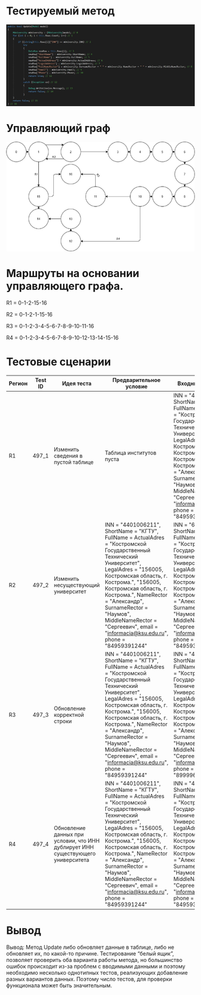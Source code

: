 # Тестируемый метод
![alt text](CODE.PNG "Тестируемый метод")
# Управляющий граф
![alt text](GRAPH.PNG "Тестируемый метод")
# Маршруты на основании управляющего графа.

R1 = 0-1-2-15-16

R2 = 0-1-2-1-15-16

R3 = 0-1-2-3-4-5-6-7-8-9-10-11-16

R4 = 0-1-2-3-4-5-6-7-8-9-10-12-13-14-15-16

# Тестовые сценарии
|Регион|Test ID|Идея теста|Предварительное условие|Входные параметры|Ожидаемый результат|
| --- | --- | --- | --- | --- | --- |
|R1|497_1|Изменить сведения в пустой таблице| Таблица институтов пуста | INN = "4401006211", ShortName = "КГТУ", FullName =  ActualAdres = "Костромской Государственный Технический Университет", LegalAdres = "156005, Костромская область, г. Кострома.", "156005, Костромская область, г. Кострома.", NameRector = "Александр", SurnameRector = "Наумов", MiddleNameRector = "Сергеевич", email = "informacia@ksu.edu.ru", phone = "84959391244" | false |
|R2|497_2|Изменить несуществующий университет|INN = "4401006211", ShortName = "КГТУ", FullName =  ActualAdres = "Костромской Государственный Технический Университет", LegalAdres = "156005, Костромская область, г. Кострома.", "156005, Костромская область, г. Кострома.", NameRector = "Александр", SurnameRector = "Наумов", MiddleNameRector = "Сергеевич", email = "informacia@ksu.edu.ru", phone = "84959391244"| INN = "66666666", ShortName = "КГТУ", FullName =  ActualAdres = "Костромской Государственный Технический Университет", LegalAdres = "156005, Костромская область, г. Кострома.", "156005, Костромская область, г. Кострома.", NameRector = "Александр", SurnameRector = "Наумов", MiddleNameRector = "Сергеевич", email = "informacia@ksu.edu.ru", phone = "84959391244" | false|
|R3|497_3|Обновление корректной строки|INN = "4401006211", ShortName = "КГТУ", FullName =  ActualAdres = "Костромской Государственный Технический Университет", LegalAdres = "156005, Костромская область, г. Кострома.", "156005, Костромская область, г. Кострома.", NameRector = "Александр", SurnameRector = "Наумов", MiddleNameRector = "Сергеевич", email = "informacia@ksu.edu.ru", phone = "84959391244" | INN = "4401006211", ShortName = "КГТУ", FullName =  ActualAdres = "Костромской Государственный Технический Университет", LegalAdres = "156005, Костромская область, г. Кострома.", "156005, Костромская область, г. Кострома.", NameRector = "Александр", SurnameRector = "Наумов", MiddleNameRector = "Сергеевич", email = "informacia@ksu.edu.ru", phone = "89999641203" |true|
|R4|497_4|Обновление данных при условии, что ИНН дублирует ИНН существующего университета| INN = "4401006211", ShortName = "КГТУ", FullName =  ActualAdres = "Костромской Государственный Технический Университет", LegalAdres = "156005, Костромская область, г. Кострома.", "156005, Костромская область, г. Кострома.", NameRector = "Александр", SurnameRector = "Наумов", MiddleNameRector = "Сергеевич", email = "informacia@ksu.edu.ru", phone = "84959391244" | INN = "4401006266", ShortName = "КГТУ", FullName =  ActualAdres = "Костромской Государственный Технический Университет", LegalAdres = "156005, Костромская область, г. Кострома.", "156005, Костромская область, г. Кострома.", NameRector = "Александр", SurnameRector = "Наумов", MiddleNameRector = "Сергеевич", email = "informacia@ksu.edu.ru", phone = "84959391244" |false|


# Вывод
Вывод: Метод Update либо обновляет данные в таблице, либо не обновляет их, по какой-то причине. Тестирование “белый ящик”, позволяет проверить оба варианта работы метода, но большинство ошибок происходит из-за проблем с вводимыми данными и поэтому необходимо несколько однотипных тестов, реализующих добавление разных вариантов данных. Поэтому число тестов, для проверки функционала может быть значительным.
